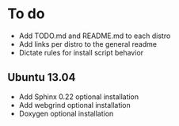 # To do
- Add TODO.md and README.md to each distro
- Add links per distro to the general readme
- Dictate rules for install script behavior

## Ubuntu 13.04
- Add Sphinx 0.22 optional installation
- Add webgrind optional installation
- Doxygen optional installation
